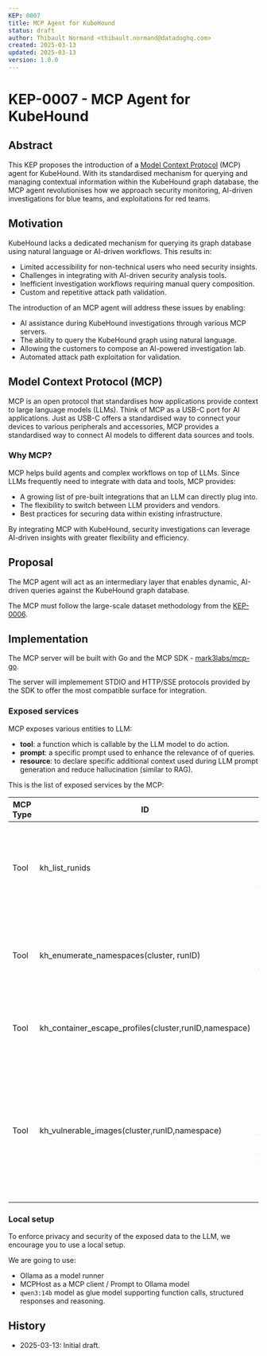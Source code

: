 ```yaml
---
KEP: 0007
title: MCP Agent for KubeHound
status: draft
author: Thibault Normand <thibault.normand@datadoghq.com>
created: 2025-03-13
updated: 2025-03-13
version: 1.0.0
---
```


# KEP-0007 - MCP Agent for KubeHound

## Abstract

This KEP proposes the introduction of a [Model Context Protocol](https://modelcontextprotocol.io/introduction) (MCP) agent for 
KubeHound. With its standardised mechanism for querying and managing contextual 
information within the KubeHound graph database, the MCP agent revolutionises how 
we approach security monitoring, AI-driven investigations for blue teams, and 
exploitations for red teams.

## Motivation

KubeHound lacks a dedicated mechanism for querying its graph database using 
natural language or AI-driven workflows. This results in:

- Limited accessibility for non-technical users who need security insights.
- Challenges in integrating with AI-driven security analysis tools.
- Inefficient investigation workflows requiring manual query composition.
- Custom and repetitive attack path validation. 

The introduction of an MCP agent will address these issues by enabling:

- AI assistance during KubeHound investigations through various MCP servers.
- The ability to query the KubeHound graph using natural language.
- Allowing the customers to compose an AI-powered investigation lab.
- Automated attack path exploitation for validation.

## Model Context Protocol (MCP)

MCP is an open protocol that standardises how applications provide context to 
large language models (LLMs). Think of MCP as a USB-C port for AI applications. 
Just as USB-C offers a standardised way to connect your devices to various 
peripherals and accessories, MCP provides a standardised way to connect AI 
models to different data sources and tools.

### Why MCP?

MCP helps build agents and complex workflows on top of LLMs. Since LLMs 
frequently need to integrate with data and tools, MCP provides:

- A growing list of pre-built integrations that an LLM can directly plug into.
- The flexibility to switch between LLM providers and vendors.
- Best practices for securing data within existing infrastructure.

By integrating MCP with KubeHound, security investigations can leverage AI-driven 
insights with greater flexibility and efficiency.

## Proposal

The MCP agent will act as an intermediary layer that enables dynamic, AI-driven 
queries against the KubeHound graph database. 

The MCP must follow the large-scale dataset methodology from the 
[KEP-0006](KEP0006-Large-scale-Dataset-Investigation-Process.md).

## Implementation

The MCP server will be built with Go and the MCP SDK - 
[mark3labs/mcp-go](https://github.com/mark3labs/mcp-go).

The server will implemement STDIO and HTTP/SSE protocols provided by the SDK to 
offer the most compatible surface for integration.

### Exposed services

MCP exposes various entities to LLM:

- **tool**: a function which is callable by the LLM model to do action.
- **prompt**: a specific prompt used to enhance the relevance of of queries.
- **resource**: to declare specific additional context used during LLM prompt 
  generation and reduce hallucination (similar to RAG).

This is the list of exposed services by the MCP:

| MCP Type | ID                                                    | Description                                                                                                                                            |
| -------- | ----------------------------------------------------- | ------------------------------------------------------------------------------------------------------------------------------------------------------ |
| Tool     | kh_list_runids                                        | Function used to enumerate known imported dataset in the JanusGraph database.                                                                          |
| Tool     | kh_enumerate_namespaces(cluster, runID)               | Function used to retrieve the list of namespace from an imported dataset.                                                                              |
| Tool     | kh_container_escape_profiles(cluster,runID,namespace) | Function to enumerate attack path profiles for a given namespace.                                                                                      |
| Tool     | kh_vulnerable_images(cluster,runID,namespace)         | Function to enumerate container images concerned by an attack path. This function allows you to focus on the initial exploitability of an attack path. |

### Local setup

To enforce privacy and security of the exposed data to the LLM, we encourage you 
to use a local setup.

We are going to use:

- Ollama as a model runner
- MCPHost as a MCP client / Prompt to Ollama model
- `qwen3:14b` model as glue model supporting function calls, structured responses 
  and reasoning.

## History

- 2025-03-13: Initial draft.
